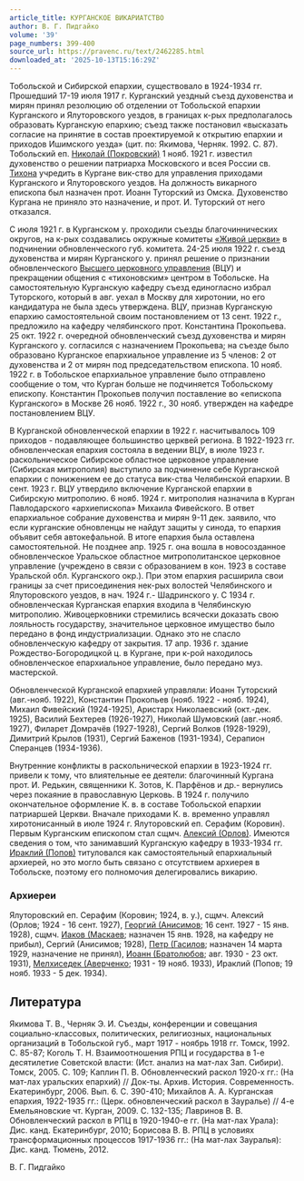 ```yaml
---
article_title: КУРГАНСКОЕ ВИКАРИАТСТВО
author: В. Г. Пидгайко
volume: '39'
page_numbers: 399-400
source_url: https://pravenc.ru/text/2462285.html
downloaded_at: '2025-10-13T15:16:29Z'
---
```


Тобольской и Сибирской епархии, существовало в 1924-1934 гг. Прошедший 17-19 июля 1917 г. Курганский уездный съезд духовенства и мирян принял резолюцию об отделении от Тобольской епархии Курганского и Ялуторовского уездов, в границах к-рых предполагалось образовать Курганскую епархию; съезд также постановил «высказать согласие на принятие в состав проектируемой к открытию епархии и приходов Ишимского уезда» (цит. по: Якимова, Черняк. 1992. С. 87). Тобольский еп. [Николай (Покровский)](<https://pravenc.ru/text/Николай (Покровский).html>) 1 нояб. 1921 г. известил духовенство о решении патриарха Московского и всея России св. [Тихона](https://pravenc.ru/text/Тихон.html) учредить в Кургане вик-ство для управления приходами Курганского и Ялуторовского уездов. На должность викарного епископа был назначен прот. Иоанн Туторский из Омска. Духовенство Кургана не приняло это назначение, и прот. И. Туторский от него отказался.

С июля 1921 г. в Курганском у. проходили съезды благочиннических округов, на к-рых создавались окружные комитеты [«Живой церкви»](<https://pravenc.ru/text/Живая церковь.html>) в подчинении обновленческого губ. комитета. 24-25 июля 1922 г. съезд духовенства и мирян Курганского у. принял решение о признании обновленческого [Высшего церковного управления](<https://pravenc.ru/text/Высшее Церковное Управление.html>) (ВЦУ) и прекращении общения с «тихоновским» центром в Тобольске. На самостоятельную Курганскую кафедру съезд единогласно избрал Туторского, который в авг. уехал в Москву для хиротонии, но его кандидатура не была здесь утверждена. ВЦУ, признав Курганскую епархию самостоятельной своим постановлением от 13 сент. 1922 г., предложило на кафедру челябинского прот. Константина Прокопьева. 25 окт. 1922 г. очередной обновленческий съезд духовенства и мирян Курганского у. согласился с назначением Прокопьева; на съезде было образовано Курганское епархиальное управление из 5 членов: 2 от духовенства и 2 от мирян под председательством епископа. 10 нояб. 1922 г. в Тобольское епархиальное управление было отправлено сообщение о том, что Курган больше не подчиняется Тобольскому епископу. Константин Прокопьев получил поставление во «епископа Курганского» в Москве 26 нояб. 1922 г., 30 нояб. утвержден на кафедре постановлением ВЦУ.

В Курганской обновленческой епархии в 1922 г. насчитывалось 109 приходов - подавляющее большинство церквей региона. В 1922-1923 гг. обновленческая епархия состояла в ведении ВЦУ, в июле 1923 г. раскольническое Сибирское областное церковное управление (Сибирская митрополия) выступило за подчинение себе Курганской епархии с понижением ее до статуса вик-ства Челябинской епархии. В сент. 1923 г. ВЦУ утвердило включение Курганской епархии в Сибирскую митрополию. 6 нояб. 1924 г. митрополия назначила в Курган Павлодарского «архиепископа» Михаила Фивейского. В ответ епархиальное собрание духовенства и мирян 9-11 дек. заявило, что если курганские обновленцы не найдут защиты у синода, то епархия объявит себя автокефальной. В итоге епархия была оставлена самостоятельной. Не позднее апр. 1925 г. она вошла в новосозданное обновленческое Уральское областное митрополитанское церковное управление (учреждено в связи с образованием в кон. 1923 в составе Уральской обл. Курганского окр.). При этом епархия расширила свои границы за счет присоединения нек-рых волостей Челябинского и Ялуторовского уездов, в нач. 1924 г.- Шадринского у. С 1934 г. обновленческая Курганская епархия входила в Челябинскую митрополию. Живоцерковники стремились всячески доказать свою лояльность государству, значительное церковное имущество было передано в фонд индустриализации. Однако это не спасло обновленческую кафедру от закрытия. 17 апр. 1936 г. здание Рождество-Богородицкой ц. в Кургане, при к-рой находилось обновленческое епархиальное управление, было передано муз. мастерской.

Обновленческой Курганской епархией управляли: Иоанн Туторский (авг.-нояб. 1922), Константин Прокопьев (нояб. 1922 - нояб. 1924), Михаил Фивейский (1924-1925), Аристарх Николаевский (окт.-дек. 1925), Василий Бехтерев (1926-1927), Николай Шумовский (авг.-нояб. 1927), Филарет Домрачёв (1927-1928), Сергий Волков (1928-1929), Димитрий Крылов (1931), Сергий Баженов (1931-1934), Серапион Сперанцев (1934-1936).

Внутренние конфликты в раскольнической епархии в 1923-1924 гг. привели к тому, что влиятельные ее деятели: благочинный Кургана прот. И. Редькин, священники К. Зотов, К. Парфёнов и др.- вернулись через покаяние в православную Церковь. В 1924 г. получило окончательное оформление К. в. в составе Тобольской епархии патриаршей Церкви. Вначале приходами К. в. временно управлял хиротонисанный в июле 1924 г. Ялуторовский еп. Серафим (Коровин). Первым Курганским епископом стал сщмч. [Алексий (Орлов)](<https://pravenc.ru/text/Алексий (Орлов).html>). Имеются сведения о том, что занимавший Курганскую кафедру в 1933-1934 гг. [Ираклий (Попов)](<https://pravenc.ru/text/Ираклий (Попов).html>) титуловался как самостоятельный епархиальный архиерей, но это могло быть связано с отсутствием архиерея в Тобольске, поэтому его полномочия делегировались викарию.

### Архиереи

Ялуторовский еп. Серафим (Коровин; 1924, в. у.), сщмч. Алексий (Орлов; 1924 - 16 сент. 1927), [Георгий (Анисимов](<https://pravenc.ru/text/Георгий (Анисимов.html>); 16 сент. 1927 - 15 янв. 1928), сщмч. [Иаков (Маскаев](<https://pravenc.ru/text/Иаков (Маскаев.html>); назначен 15 янв. 1928, на кафедру не прибыл), Сергий (Анисимов; 1928), [Петр (Гасилов](<https://pravenc.ru/text/Петр (Гасилов.html>); назначен 14 марта 1929, назначение не принял), [Иоанн (Братолюбов](<https://pravenc.ru/text/Иоанн (Братолюбов.html>); авг. 1930 - 23 окт. 1931), [Мелхиседек (Аверченко](<https://pravenc.ru/text/Мелхиседек (Аверченко.html>); 1931 - 19 нояб. 1933), Ираклий (Попов; 19 нояб. 1933 - 5 дек. 1934).

## Литература

Якимова Т. В., Черняк Э. И. Съезды, конференции и совещания социально-классовых, политических, религиозных, национальных организаций в Тобольской губ., март 1917 - ноябрь 1918 гг. Томск, 1992. С. 85-87; Коголь Т. Н. Взаимоотношения РПЦ и государства в 1-е десятилетие Советской власти: (Ист. анализ на мат-лах Зап. Сибири). Томск, 2005. С. 109; Каплин П. В. Обновленческий раскол 1920-х гг.: (На мат-лах уральских епархий) // Док-ты. Архив. История. Современность. Екатеринбург, 2006. Вып. 6. С. 390-410; Михайлов А. А. Курганская епархия, 1922-1935 гг.: (Церк. обновленческий раскол в Зауралье) // 4-е Емельяновские чт. Курган, 2009. С. 132-135; Лавринов В. В. Обновленческий раскол в РПЦ в 1920-1940-е гг. (На мат-лах Урала): Дис. канд. Екатеринбург, 2010; Борисова В. В. РПЦ в условиях трансформационных процессов 1917-1936 гг.: (На мат-лах Зауралья): Дис. канд. Тюмень, 2012.

В. Г. Пидгайко
